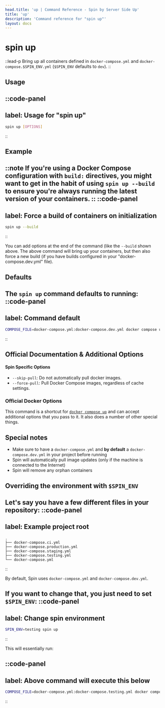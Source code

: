 ```yaml
---
head.title: 'up | Command Reference - Spin by Server Side Up'
title: 'up'
description: 'Command reference for "spin up"'
layout: docs
---
```

# spin up
::lead-p
Bring up all containers defined in `docker-compose.yml` and `docker-compose.$SPIN_ENV.yml` (`$SPIN_ENV` defaults to `dev`).
::

## Usage
::code-panel
---
label: Usage for "spin up"
---
```bash
spin up [OPTIONS]
```
::

## Example
::note
If you're using a Docker Compose configuration with `build:` directives, you might want to get in the habit of using `spin up --build` to ensure you're always running the latest version of your containers.
::
::code-panel
---
label: Force a build of containers on initialization
---
```bash
spin up --build
```
::

You can add options at the end of the command (like the `--build` shown above. The above command will bring up your containers, but then also force a new build (if you have builds configured in your "docker-compose.dev.yml" file).

## Defaults
The `spin up` command defaults to running:
::code-panel
---
label: Command default
---
```bash
COMPOSE_FILE=docker-compose.yml:docker-compose.dev.yml docker compose up
```
::

## Official Documentation & Additional Options

#### Spin Specific Options
- `--skip-pull`: Do not automatically pull docker images.
- `--force-pull`: Pull Docker Compose images, regardless of cache settings.

### Official Docker Options
This command is a shortcut for [`docker compose up`](https://docs.docker.com/compose/reference/up/) and can accept additional options that you pass to it. It also does a number of other special things.


## Special notes
* Make sure to have a `docker-compose.yml` and **by default** a `docker-compose.dev.yml` in your project before running
* Spin will automatically pull image updates (only if the machine is connected to the Internet)
* Spin will remove any orphan containers

## Overriding the environment with `$SPIN_ENV`
Let's say you have a few different files in your repository:
::code-panel
---
label: Example project root
---
```
.
├── docker-compose.ci.yml
├── docker-compose.production.yml
├── docker-compose.staging.yml
├── docker-compose.testing.yml
└── docker-compose.yml
```
::


By default, Spin uses `docker-compose.yml` and `docker-compose.dev.yml`.

If you want to change that, you just need to set `$SPIN_ENV`:
::code-panel
---
label: Change spin environment
---
```bash
SPIN_ENV=testing spin up
```
::


This will essentially run:

::code-panel
---
label: Above command will execute this below
---
```bash
COMPOSE_FILE=docker-compose.yml:docker-compose.testing.yml docker compose up
```
::